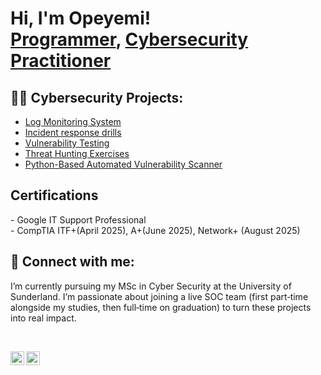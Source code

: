 <h1>Hi, I'm Opeyemi! <br/><a href="https://github.com/ishaq-tech">Programmer</a>, <a href="https://www.linkedin.com/in/ishaqsotubo/"> Cybersecurity Practitioner</a>

<h2>👨‍💻 Cybersecurity Projects:</h2>

  - [Log Monitoring System](https://github.com/)
  - [Incident response drills](https://github.com/)
  - [Vulnerability Testing](https://github.com/)
  - [Threat Hunting Exercises](https://github.com/)
  - [Python-Based Automated Vulnerability Scanner](https://github.com/)

<h2>  Certifications</h2>
- Google IT Support Professional <br>
- CompTIA ITF+(April 2025), A+(June 2025), Network+ (August 2025)

<h2> 🤳 Connect with me:</h2>
<t>I’m currently pursuing my MSc in Cyber Security at the University of Sunderland. I’m passionate about joining a live SOC team (first part‑time alongside my studies, then full‑time on graduation) to turn these projects into real impact.</t> <p><br></p>

[<img align="left" alt="IshaqSotubo | LinkedIn" width="22px" src="https://cdn.jsdelivr.net/npm/simple-icons@v3/icons/linkedin.svg" />][linkedin]
[<img align="left" alt="IshaqSotubo | Instagram" width="22px" src="https://cdn.jsdelivr.net/npm/simple-icons@v3/icons/instagram.svg" />][Instagram]

[instagram]: https://www.instagram.com/_mr_blonde/
[linkedin]: https://linkedin.com/in/ishaqsotubo/
